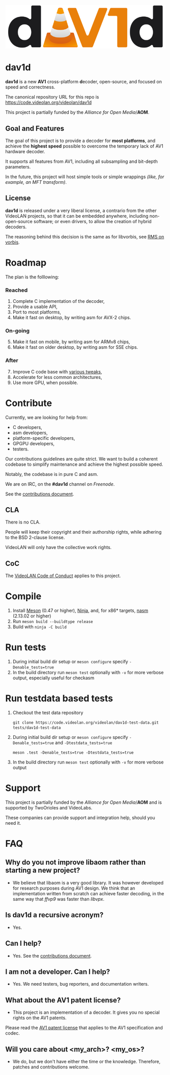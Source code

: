![dav1d logo](dav1d_logo.png)

# dav1d

**dav1d** is a new **AV1** cross-platform **d**ecoder, open-source, and focused on speed and correctness.

The canonical repository URL for this repo is https://code.videolan.org/videolan/dav1d

This project is partially funded by the *Alliance for Open Media*/**AOM**.

## Goal and Features

The goal of this project is to provide a decoder for **most platforms**, and achieve the **highest speed** possible to overcome the temporary lack of AV1 hardware decoder.

It supports all features from AV1, including all subsampling and bit-depth parameters.

In the future, this project will host simple tools or simple wrappings *(like, for example, an MFT transform)*.

## License

**dav1d** is released under a very liberal license, a contrario from the other VideoLAN projects, so that it can be embedded anywhere, including non-open-source software; or even drivers, to allow the creation of hybrid decoders.

The reasoning behind this decision is the same as for libvorbis, see [RMS on vorbis](https://lwn.net/2001/0301/a/rms-ov-license.php3).

# Roadmap

The plan is the folllowing:

### Reached
1. Complete C implementation of the decoder,
2. Provide a usable API,
3. Port to most platforms,
4. Make it fast on desktop, by writing asm for AVX-2 chips.

### On-going
5. Make it fast on mobile, by writing asm for ARMv8 chips,
6. Make it fast on older desktop, by writing asm for SSE chips.

### After
7. Improve C code base with [various tweaks](https://code.videolan.org/videolan/dav1d/wikis/task-list),
8. Accelerate for less common architectures,
9. Use more GPU, when possible.

# Contribute

Currently, we are looking for help from:
- C developers,
- asm developers,
- platform-specific developers,
- GPGPU developers,
- testers.

Our contributions guidelines are quite strict. We want to build a coherent codebase to simplify maintenance and achieve the highest possible speed.

Notably, the codebase is in pure C and asm.

We are on IRC, on the **#dav1d** channel on *Freenode*.

See the [contributions document](CONTRIBUTING.md).

## CLA

There is no CLA.

People will keep their copyright and their authorship rights, while adhering to the BSD 2-clause license.

VideoLAN will only have the collective work rights.

## CoC

The [VideoLAN Code of Conduct](https://wiki.videolan.org/CoC) applies to this project.

# Compile

1. Install [Meson](https://mesonbuild.com/) (0.47 or higher), [Ninja](https://ninja-build.org/), and, for x86\* targets, [nasm](https://nasm.us/) (2.13.02 or higher)
2. Run `meson build --buildtype release`
3. Build with `ninja -C build`

# Run tests

1. During initial build dir setup or `meson configure` specify `-Denable_tests=true`
2. In the build directory run `meson test` optionally with `-v` for more verbose output, especially useful
   for checkasm

# Run testdata based tests

1. Checkout the test data repository

   ```
   git clone https://code.videolan.org/videolan/dav1d-test-data.git tests/dav1d-test-data
   ```
2. During initial build dir setup or `meson configure` specify `-Denable_tests=true` and `-Dtestdata_tests=true`

   ```
   meson .test -Denable_tests=true -Dtestdata_tests=true
   ```
3. In the build directory run `meson test` optionally with `-v` for more verbose output

# Support

This project is partially funded by the *Alliance for Open Media*/**AOM** and is supported by TwoOrioles and VideoLabs.

These companies can provide support and integration help, should you need it.


# FAQ

## Why do you not improve libaom rather than starting a new project?

- We believe that libaom is a very good library. It was however developed for research purposes during AV1 design.
We think that an implementation written from scratch can achieve faster decoding, in the same way that *ffvp9* was faster than *libvpx*.

## Is dav1d a recursive acronym?

- Yes.

## Can I help?

- Yes. See the [contributions document](CONTRIBUTING.md).

## I am not a developer. Can I help?

- Yes. We need testers, bug reporters, and documentation writers.

## What about the AV1 patent license?

- This project is an implementation of a decoder. It gives you no special rights on the AV1 patents.

Please read the [AV1 patent license](doc/PATENTS) that applies to the AV1 specification and codec.

## Will you care about <my_arch>? <my_os>?

- We do, but we don't have either the time or the knowledge. Therefore, patches and contributions welcome.

